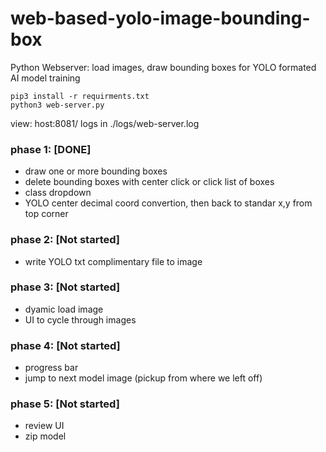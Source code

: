 # web-based-yolo-image-bounding-box
Python Webserver: load images, draw bounding boxes for YOLO formated AI model training 

```
pip3 install -r requirments.txt
python3 web-server.py
```
view: host:8081/
logs in ./logs/web-server.log

### phase 1: [DONE]
  - draw one or more bounding boxes
  - delete bounding boxes with center click or click list of boxes
  - class dropdown 
  - YOLO center decimal coord convertion, then back to standar x,y from top corner


### phase 2: [Not started]
  - write YOLO txt complimentary file to image


### phase 3: [Not started]
  - dyamic load image
  - UI to cycle through images


### phase 4: [Not started]
  - progress bar
  - jump to next model image (pickup from where we left off)


### phase 5: [Not started]
  - review UI
  - zip model
